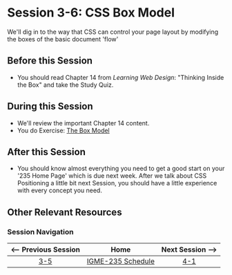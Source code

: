# Session 3-6: CSS Box Model

We'll dig in to the way that CSS can control your page layout by modifying the boxes of the basic document 'flow'

## Before this Session
- You should read Chapter 14 from _Learning Web Design_: "Thinking Inside the Box" and take the Study Quiz.

## During this Session
- We'll review the important Chapter 14 content.
- You do Exercise: [The Box Model](../exercises/boxmodel.md)

## After this Session
- You should know almost everything you need to get a good start on your '235 Home Page' which is due next week.  After we talk about CSS Positioning a little bit next Session, you should have a little experience with every concept you need.

## Other Relevant Resources

### Session Navigation

| <-- Previous Session |               Home                  | Next Session --> |
|:--------------------:|:-----------------------------------:|:----------------:|
|  [3-5](3-5.md)       | [IGME-235 Schedule](../schedule.md) |   [4-1](4-1.md)  |
